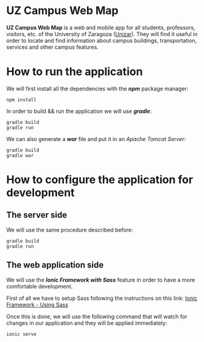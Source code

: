 # UZ Campus Web Map
**UZ Campus Web Map** is a web and mobile app for all students, professors, visitors, etc. of the University of Zaragoza ([Unizar](http://unizar.es/)). They will find it useful in order to locate and find information about campus buildings, transportation, services and other campus features.


# How to run the application

We will first install all the dependencies with the ***npm*** package manager:
```
npm install
```
In order to build && run the application we will use ***gradle***:
```
gradle build
gradle run
```

We can also generate a ***war*** file and put it in an *Apache Tomcat Server*:
```
gradle build
gradle war
```

# How to configure the application for development

## The server side
We will use the same procedure described before:
```
gradle build
gradle run
```

## The web application side
We will use the ***Ionic Framework with Sass*** feature in order to have a more comfortable development.

First of all we have to setup Sass following the instructions on this link: [Ionic Framework - Using Sass](http://ionicframework.com/docs/cli/sass.html)

Once this is done, we will use the following command that will watch for changes in our application and they will be applied immediately:
```
ionic serve
```
